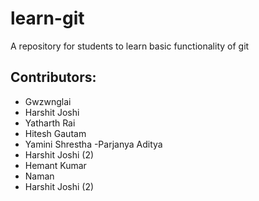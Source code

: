 # learn-git
A repository for students to learn basic functionality of git

## Contributors:
 - Gwzwnglai 
 - Harshit Joshi
 - Yatharth Rai
 - Hitesh Gautam
 - Yamini Shrestha
 -Parjanya Aditya
- Harshit Joshi (2)
 - Hemant Kumar
 - Naman
 - Harshit Joshi (2) 
